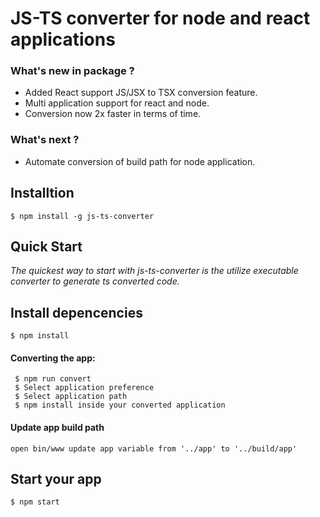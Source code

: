 # JS-TS converter for node and react applications

### What's new in package ?
- Added React support JS/JSX to TSX conversion feature.
-  Multi application support for react and node.
- Conversion now 2x faster in terms of time.

### What's next ?  
- Automate conversion of build path for node application.

## Installtion
    $ npm install -g js-ts-converter
## Quick Start
*The quickest way to start with js-ts-converter is the utilize executable converter to generate ts converted code.*
## Install depencencies
    $ npm install
#### Converting the app:
     $ npm run convert
     $ Select application preference
     $ Select application path
     $ npm install inside your converted application
#### Update app build path 
    open bin/www update app variable from '../app' to '../build/app' 
## Start your app
    $ npm start  